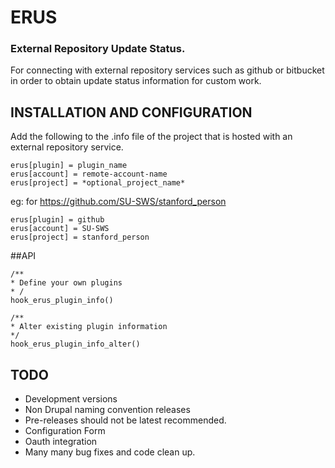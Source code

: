 # ERUS

### External Repository Update Status.

For connecting with external repository services such as github or bitbucket in
order to obtain update status information for custom work.


## INSTALLATION AND CONFIGURATION

Add the following to the .info file of the project that is hosted with an external repository service.

	erus[plugin] = plugin_name
	erus[account] = remote-account-name
	erus[project] = *optional_project_name*

eg: for https://github.com/SU-SWS/stanford_person

	erus[plugin] = github
	erus[account] = SU-SWS
	erus[project] = stanford_person

##API

	/**
	* Define your own plugins
	* /
	hook_erus_plugin_info()
	
	/**
	* Alter existing plugin information
	*/
	hook_erus_plugin_info_alter()

## TODO

 * Development versions
 * Non Drupal naming convention releases
 * Pre-releases should not be latest recommended.
 * Configuration Form
 * Oauth integration
 * Many many bug fixes and code clean up.

